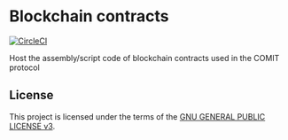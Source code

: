 # Blockchain contracts

[![CircleCI](https://circleci.com/gh/comit-network/comit-rs.svg?style=svg)](https://circleci.com/gh/comit-network/comit-rs)

Host the assembly/script code of blockchain contracts used in the COMIT protocol

## License

This project is licensed under the terms of the [GNU GENERAL PUBLIC LICENSE v3](LICENSE.md).
